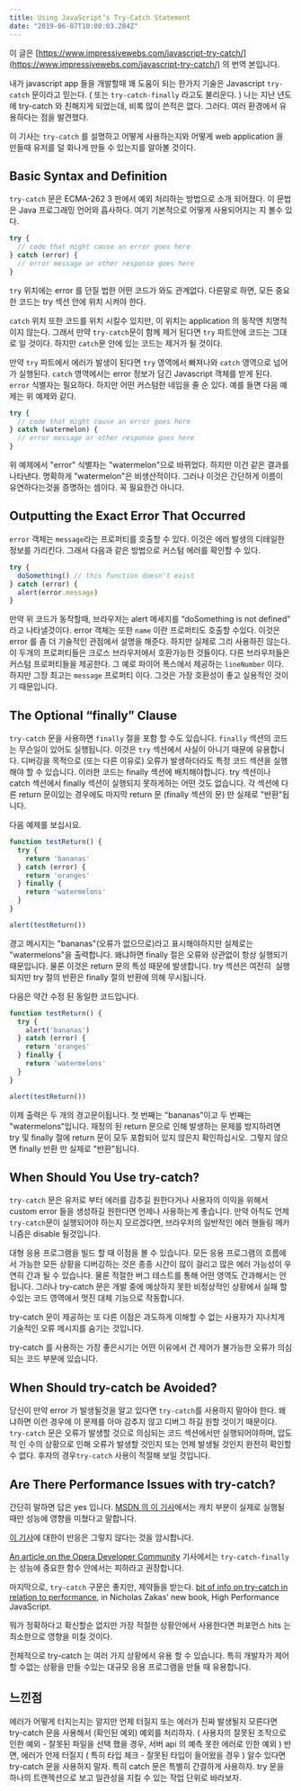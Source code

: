 ```yaml
---
title: Using JavaScript’s Try-Catch Statement
date: "2019-06-07T10:00:03.284Z"
---
```


이 글은 [https://www.impressivewebs.com/javascript-try-catch/](https://www.impressivewebs.com/javascript-try-catch/) 의 번역 본입니다.

내가 javascript app 들을 개발할때 꽤 도움이 되는 한가지 기술은 Javascript `try-catch` 문이라고 믿는다. ( 또는 `try-catch-finally` 라고도 불리운다. ) 나는 지난 년도에 try-catch 와 친해지게 되었는데, 비록 많이 쓴적은 없다. 그러다. 여러 환경에서 유용하다는 점을 발견했다.

이 기사는 `try-catch` 를 설명하고 어떻게 사용하는지와 어떻게 web application 을 만들때 유저를 덜 화나게 만들 수 있는지를 알아볼 것이다.

## Basic Syntax and Definition

`try-catch` 문은 ECMA-262 3 판에서 예외 처리하는 방법으로 소개 되어졌다. 이 문법은 Java 프로그래밍 언어와 흡사하다.
여기 기본적으로 어떻게 사용되어지는 지 볼수 있다.

```js
try {
  // code that might cause an error goes here
} catch (error) {
  // error message or other response goes here
}
```

`try` 위치에는 error 를 던질 법한 어떤 코드가 와도 관계없다. 다른말로 하면, 모든 중요한 코드는 try 섹션 안에 위치 시켜야 한다.

`catch` 위치 또한 코드를 위치 시킬수 있지만, 이 위치는 application 의 동작엔 치명적이지 않는다. 그래서 만약 `try-catch`문이 함께 제거 된다면 `try` 파트안에 코드는 그대로 일 것이다. 하지만 `catch`문 안에 있는 코드는 제거가 될 것이다.

만약 `try` 파트에서 에러가 발생이 된다면 `try` 영역에서 빠져나와 `catch` 영역으로 넘어가 실행된다. `catch` 영역에서는 error 정보가 담긴 Javascript 객체를 받게 된다. `error` 식별자는 필요하다. 하지만 어떤 커스텀한 네임을 줄 순 있다. 예를 들면 다음 예제는 위 예제와 같다.

```js
try {
  // code that might cause an error goes here
} catch (watermelon) {
  // error message or other response goes here
}
```

위 예제에서 "error" 식별자는 "watermelon"으로 바뀌었다. 하지만 이건 같은 결과를 나타낸다. 명확하게 "watermelon"은 비생산적이다. 그러나 이것은 간단하게 이름이 유연하다는것을 증명하는 셈이다. 꼭 필요한건 아니다.

## Outputting the Exact Error That Occurred

`error` 객체는 `message`라는 프로퍼티를 호출할 수 있다. 이것은 에러 발생의 디테일한 정보를 가리킨다. 그래서 다음과 같은 방법으로 커스텀 에러를 확인할 수 있다.

```js
try {
  doSomething() // this function doesn't exist
} catch (error) {
  alert(error.message)
}
```

만약 위 코드가 동작할때, 브라우저는 alert 메세지를 “doSomething is not defined” 라고 나타낼것이다.
error 객체는 또한 `name` 이란 프로퍼티도 호출할 수있다. 이것은 error 를 좀 더 기술적인 관점에서 설명을 해준다. 하지만 실제로 그리 사용하진 않는다. 이 두개의 프로퍼티들은 크로스 브라우저에서 호환가능한 것들이다. 다른 브라우저들은 커스텀 프로퍼티들을 제공한다. 그 예로 파이어 폭스에서 제공하는 `lineNumber` 이다. 하지만 그장 최고는 `message` 프로퍼티 이다. 그것은 가장 호환성이 좋고 실용적인 것이기 때문입니다.

## The Optional “finally” Clause

`try-catch` 문을 사용하면 `finally` 절을 포함 할 수도 있습니다. `finally` 섹션의 코드는 무슨일이 있어도 실행됩니다. 이것은 `try` 섹션에서 사실이 아니기 때문에 유용합니다. 디버깅을 목적으로 (또는 다른 이유로) 오류가 발생하더라도 특정 코드 섹션을 실행해야 할 수 있습니다. 이러한 코드는 finally 섹션에 배치해야합니다. try 섹션이나 catch 섹션에서 finally 섹션이 실행되지 못하게하는 어떤 것도 없습니다. 각 섹션에 다른 return 문이있는 경우에도 마지막 return 문 (finally 섹션의 문) 만 실제로 "반환"됩니다.

다음 예제를 보십시요.

```js
function testReturn() {
  try {
    return 'bananas'
  } catch (error) {
    return 'oranges'
  } finally {
    return 'watermelons'
  }
}

alert(testReturn())
```

경고 메시지는 "bananas"(오류가 없으므로)라고 표시해야하지만 실제로는 "watermelons"을 출력합니다. 왜냐하면 finally 절은 오류와 상관없이 항상 실행되기 때문입니다. 물론 이것은 return 문의 특성 때문에 발생합니다. try 섹션은 여전히 ​​ 실행되지만 try 절의 반환은 finally 절의 반환에 의해 무시됩니다.

다음은 약간 수정 된 동일한 코드입니다.

```js
function testReturn() {
  try {
    alert('bananas')
  } catch (error) {
    return 'oranges'
  } finally {
    return 'watermelons'
  }
}

alert(testReturn())
```

이제 출력은 두 개의 경고문이됩니다. 첫 번째는 "bananas"이고 두 번째는 "watermelons"입니다. 재정의 된 return 문으로 인해 발생하는 문제를 방지하려면 try 및 finally 절에 return 문이 모두 포함되어 있지 않은지 확인하십시오. 그렇지 않으면 finally 반환 만 실제로 "반환"됩니다.

## When Should You Use try-catch?

`try-catch` 문은 유저로 부터 에러를 감추길 원한다거나 사용자의 이익을 위해서 custom error 들을 생성하길 원한다면 언제나 사용하는게 좋습니다. 만약 아직도 언제 `try-catch`문이 실행되어야 하는지 모르겠다면, 브라우저의 일반적인 에러 핸들링 메카니즘은 disable 될것입니다.

대형 응용 프로그램을 빌드 할 때 이점을 볼 수 있습니다.
모든 응용 프로그램의 흐름에서 가능한 모든 상황을 디버깅하는 것은 종종 시간이 많이 걸리고 많은 에러 가능성이 우연히 간과 될 수 있습니다. 물론 적절한 버그 테스트를 통해 어떤 영역도 간과해서는 안됩니다. 그러나 try-catch 문은 개발 중에 예상하지 못한 비정상적인 상황에서 실패 할 수있는 코드 영역에서 멋진 대체 기능으로 작동합니다.

try-catch 문이 제공하는 또 다른 이점은 과도하게 이해할 수 없는 사용자가 지나치게 기술적인 오류 메시지를 숨기는 것입니다.

try-catch 를 사용하는 가장 좋은시기는 어떤 이유에서 건 제어가 불가능한 오류가 의심되는 코드 부분에 있습니다.

## When Should try-catch be Avoided?

당신이 만약 error 가 발생될것을 알고 있다면 `try-catch`를 사용하지 말아야 한다. 왜냐하면 이런 경우에 이 문제를 아마 감추지 않고 디버그 하길 원할 것이기 때문이다. `try-catch` 문은 오류가 발생할 것으로 의심되는 코드 섹션에서만 실행되어야하며, 압도적 인 수의 상황으로 인해 오류가 발생할 것인지 또는 언제 발생될 것인지 완전히 확인할 수 없다. 후자의 경우`try-catch` 사용이 적절해 보일 것입니다.

## Are There Performance Issues with try-catch?

간단히 말하면 답은 yes 입니다. [MSDN 의 이 기사](<https://docs.microsoft.com/en-us/previous-versions/dotnet/articles/ms973839(v=msdn.10)>)에서는 캐치 부분이 실제로 실행될 때만 성능에 영향을 미쳤다고 말합니다.

[이 기사](https://stackoverflow.com/questions/1350264/try-catch-performance)에 대한이 반응은 그렇지 않다는 것을 암시합니다.

[An article on the Opera Developer Community](https://dev.opera.com/articles/efficient-javascript/?page=2) 기사에서는 `try-catch-finally`는 성능에 중요한 함수 안에서는 피하라고 권장합니다.

마지막으로, `try-catch` 구문은 좋지만, 제약들을 받는다. [bit of info on try-catch in relation to performance](https://books.google.co.uk/books?id=ED6ph4WEIoQC&lpg=PP1&dq=javascript+performance&pg=PA23&hl=ko#v=onepage&q&f=false), in Nicholas Zakas’ new book, High Performance JavaScript.

뭐가 정확하다고 확신할순 없지만 가장 적절한 상황안에서 사용한다면 퍼포먼스 hits 는 최소한으로 영향을 미칠 것이다.

전체적으로 try-catch 는 여러 가지 상황에서 유용 할 수 있습니다. 특히 개발자가 제어 할 수없는 상황을 만들 수있는 대규모 응용 프로그램을 만들 때 유용합니다.

## 느낀점

에러가 어떻게 터지는지는 알지만 언제 터질지 또는 에러가 진짜 발생될지 모른다면 try-catch 문을 사용해서 (확인된 예외) 예외를 처리하자. ( 사용자의 잘못된 조작으로 인한 예외 - 잘못된 파일을 선택 했을 경우, 서버 api 의 예측 못한 에러로 인한 예외 )
반면, 에러가 언제 터질지 ( 특히 타입 체크 - 잘못된 타입이 들어왔을 경우 ) 알수 있다면 try-catch 문을 사용하지 말자.
특히 catch 문은 특별히 간결하게 사용하자.
try 문을 하나의 트랜젝션으로 보고 일관성을 지킬 수 있는 작업 단위로 바라보자.
